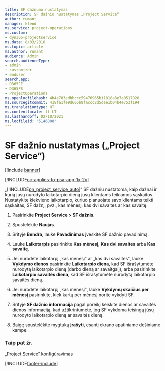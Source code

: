 ```yaml
---
title: SF dažnumo nustatymas
description: SF dažnio nustatymas „Project Service“
author: rumant
manager: kfend
ms.service: project-operations
ms.custom:
- dyn365-projectservice
ms.date: 8/03/2018
ms.topic: article
ms.author: rumant
audience: Admin
search.audienceType:
- admin
- customizer
- enduser
search.app:
- D365CE
- D365PS
- ProjectOperations
ms.openlocfilehash: 4b4e783edbbccc59476965b11818a3e7a0517020
ms.sourcegitcommit: 418fa1fe9d605b8faccc2d5dee1b04b4e753f194
ms.translationtype: HT
ms.contentlocale: lt-LT
ms.lasthandoff: 02/10/2021
ms.locfileid: "5146808"
---
```

# <a name="set-up-invoice-frequencies-project-service"></a>SF dažnio nustatymas („Project Service“)

[!include [banner](../includes/psa-now-project-operations.md)]

[!INCLUDE[cc-applies-to-psa-app-1x-2x](../includes/cc-applies-to-psa-app-1x-2x.md)]

„[!INCLUDE[pn_project_service_auto](../includes/pn-project-service-auto.md)]“ SF dažniu nustatoma, kaip dažnai ir kurią jūsų nurodyto laikotarpio dieną jūsų klientams teikiamos sąskaitos. Nustatykite kiekvieno laikotarpio, kuriuo planuojate savo klientams teikti sąskaitas, SF dažnį, pvz., kas mėnesį, kas dvi savaites ar kas savaitę.  
  
1.  Pasirinkite **Project Service > SF dažnis**.  
  
2.  Spustelėkite **Naujas**.  
  
3.  Srityje **Bendra**, lauke **Pavadinimas** įveskite SF dažnio pavadinimą.  
  
4.  Lauke **Laikotarpis** pasirinkite **Kas mėnesį**, **Kas dvi savaites** arba **Kas savaitę**.  
  
5.  Jei nurodėte laikotarpį „kas mėnesį‟ ar „kas dvi savaites‟, lauke **Vykdymo dienos** pasirinkite **Laikotarpio diena**, kad SF išrašytumėte nurodytą laikotarpio dieną (darbo dieną ar savaitgalį), arba pasirinkite **Laikotarpio savaitės diena**, kad SF išrašytumėte nurodytą laikotarpio savaitės dieną.  
  
6.  Jei nurodėte laikotarpį „kas mėnesį‟, lauke **Vykdymų skaičius per mėnesį** pasirinkite, kiek kartų per mėnesį norite vykdyti SF.  
  
7.  Srityje **SF dažnio informacija** pagal poreikį keiskite dienos ar savaitės dienos informaciją, kad užtikrintumėte, jog SF vykdoma teisingą jūsų nurodyto laikotarpio dieną ar savaitės dieną.  
  
8.  Baigę spustelėkite mygtuką **Įrašyti**, esantį ekrano apatiniame dešiniame kampe.  
  
### <a name="see-also"></a>Taip pat žr.  
 [„Project Service“ konfigūravimas](../psa/configure.md)


[!INCLUDE[footer-include](../includes/footer-banner.md)]